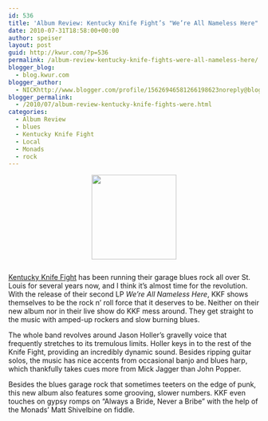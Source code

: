 ```yaml
---
id: 536
title: 'Album Review: Kentucky Knife Fight’s "We’re All Nameless Here"'
date: 2010-07-31T18:58:00+00:00
author: speiser
layout: post
guid: http://kwur.com/?p=536
permalink: /album-review-kentucky-knife-fights-were-all-nameless-here/
blogger_blog:
  - blog.kwur.com
blogger_author:
  - NICKhttp://www.blogger.com/profile/15626946581266198623noreply@blogger.com
blogger_permalink:
  - /2010/07/album-review-kentucky-knife-fights-were.html
categories:
  - Album Review
  - blues
  - Kentucky Knife Fight
  - Local
  - Monads
  - rock
---
```

<div class="pf-content">
  <p>
    <a onblur="try {parent.deselectBloggerImageGracefully();} catch(e) {}" href="http://3.bp.blogspot.com/_UpnALNoBX88/TFRyqgYGesI/AAAAAAAAAgg/9RbJkAp1imU/s1600/kkf.jpg"><img style="display:block; margin:0px auto 10px; text-align:center;cursor:pointer; cursor:hand;width: 170px; height: 170px;" src="http://3.bp.blogspot.com/_UpnALNoBX88/TFRyqgYGesI/AAAAAAAAAgg/9RbJkAp1imU/s320/kkf.jpg" border="0" alt=""id="BLOGGER_PHOTO_ID_5500147119497312962" /></a><br /><a href="http://www.myspace.com/kentuckyknifefight">Kentucky Knife Fight</a> has been running their garage blues rock all over St. Louis for several years now, and I think it’s almost time for the revolution. With the release of their second LP <span style="font-style:italic;">We’re All Nameless Here</span>, KKF shows themselves to be the rock n’ roll force that it deserves to be. Neither on their new album nor in their live show do KKF mess around. They get straight to the music with amped-up rockers and slow burning blues.
  </p>
  
  <p>
    The whole band revolves around Jason Holler’s gravelly voice that frequently stretches to its tremulous limits. Holler keys in to the rest of the Knife Fight, providing an incredibly dynamic sound. Besides ripping guitar solos, the music has nice accents from occasional banjo and blues harp, which thankfully takes cues more from Mick Jagger than John Popper.
  </p>
  
  <p>
    Besides the blues garage rock that sometimes teeters on the edge of punk, this new album also features some grooving, slower numbers. KKF even touches on gypsy romps on “Always a Bride, Never a Bribe” with the help of the Monads’ Matt Shivelbine on fiddle.
  </p>
</div>